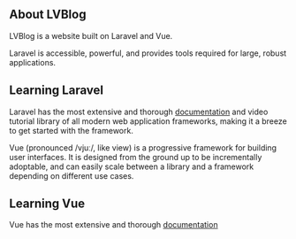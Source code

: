 ## About LVBlog

LVBlog is a website built on Laravel and Vue.


Laravel is accessible, powerful, and provides tools required for large, robust applications.

## Learning Laravel

Laravel has the most extensive and thorough [documentation](https://laravel.com/docs) and video tutorial library of all modern web application frameworks, making it a breeze to get started with the framework.


Vue (pronounced /vjuː/, like view) is a progressive framework for building user interfaces. It is designed from the ground up to be incrementally adoptable, and can easily scale between a library and a framework depending on different use cases.

## Learning  Vue

Vue has the most extensive and thorough [documentation](https://vuejs.org/) 
